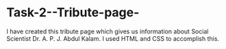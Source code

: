 # Task-2--Tribute-page-
I have created this tribute page which gives us information about Social Scientist Dr. A. P. J. Abdul Kalam. I used HTML and CSS to accomplish this.
